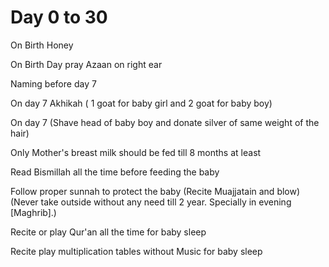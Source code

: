 # Day 0 to 30

On Birth Honey

On Birth Day pray Azaan on right ear

Naming before day 7

On day 7 Akhikah ( 1 goat for baby girl and 2 goat for baby boy)

On day 7 (Shave head of baby boy and donate silver of same weight of the hair)

Only Mother's breast milk should be fed till 8 months at least

Read Bismillah all the time before feeding the baby

Follow proper sunnah to protect the baby (Recite Muajjatain and blow) (Never take outside without any need till 2 year. Specially in evening [Maghrib].)



Recite or play Qur'an all the time for baby sleep

Recite play multiplication tables without Music for baby sleep

